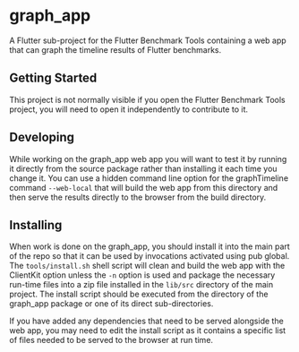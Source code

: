 # graph_app

A Flutter sub-project for the Flutter Benchmark Tools containing a web app that can
graph the timeline results of Flutter benchmarks.

## Getting Started

This project is not normally visible if you open the Flutter Benchmark Tools project,
you will need to open it independently to contribute to it.

## Developing

While working on the graph_app web app you will want to test it by running it directly
from the source package rather than installing it each time you change it. You can use
a hidden command line option for the graphTimeline command `--web-local` that will
build the web app from this directory and then serve the results directly to the browser
from the build directory.

## Installing

When work is done on the graph_app, you should install it into the main part of the repo
so that it can be used by invocations activated using pub global. The `tools/install.sh`
shell script will clean and build the web app with the ClientKit option unless the `-n`
option is used and package the necessary run-time files into a zip file installed in the
`lib/src` directory of the main project. The install script should be executed from the
directory of the graph_app package or one of its direct sub-directories.

If you have added any dependencies that need to be served alongside the web app, you may
need to edit the install script as it contains a specific list of files needed to be
served to the browser at run time.
